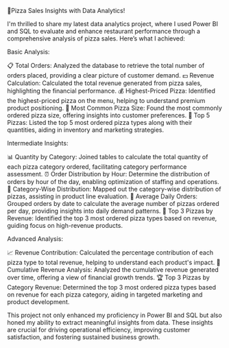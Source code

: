 🚀Pizza Sales Insights with Data Analytics! 

I'm thrilled to share my latest data analytics project, where I used Power BI and SQL to evaluate and enhance restaurant performance through a comprehensive analysis of pizza sales. Here’s what I achieved:

Basic Analysis:

📋 Total Orders: Analyzed the database to retrieve the total number of orders placed, providing a clear picture of customer demand.
💵 Revenue Calculation: Calculated the total revenue generated from pizza sales, highlighting the financial performance.
💰 Highest-Priced Pizza: Identified the highest-priced pizza on the menu, helping to understand premium product positioning.
📏 Most Common Pizza Size: Found the most commonly ordered pizza size, offering insights into customer preferences.
🥇 Top 5 Pizzas: Listed the top 5 most ordered pizza types along with their quantities, aiding in inventory and marketing strategies.

Intermediate Insights:

📊 Quantity by Category: Joined tables to calculate the total quantity of each pizza category ordered, facilitating category performance assessment.
⏰ Order Distribution by Hour: Determine the distribution of orders by hour of the day, enabling optimization of staffing and operations.
🍕 Category-Wise Distribution: Mapped out the category-wise distribution of pizzas, assisting in product line evaluation.
📅 Average Daily Orders: Grouped orders by date to calculate the average number of pizzas ordered per day, providing insights into daily demand patterns.
💸 Top 3 Pizzas by Revenue: Identified the top 3 most ordered pizza types based on revenue, guiding focus on high-revenue products.

Advanced Analysis:

📈 Revenue Contribution: Calculated the percentage contribution of each pizza type to total revenue, helping to understand each product's impact.
📆 Cumulative Revenue Analysis: Analyzed the cumulative revenue generated over time, offering a view of financial growth trends.
🏆 Top 3 Pizzas by Category Revenue: Determined the top 3 most ordered pizza types based on revenue for each pizza category, aiding in targeted marketing and product development.

This project not only enhanced my proficiency in Power BI and SQL but also honed my ability to extract meaningful insights from data. These insights are crucial for driving operational efficiency, improving customer satisfaction, and fostering sustained business growth.

